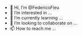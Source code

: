- 👋 Hi, I’m @FedericoFleu
- 👀 I’m interested in ...
- 🌱 I’m currently learning ...
- 💞️ I’m looking to collaborate on ...
- 📫 How to reach me ...

<!---
FedericoFleu/FedericoFleu is a ✨ special ✨ repository because its `README.md` (this file) appears on your GitHub profile.
You can click the Preview link to take a look at your changes.
--->
